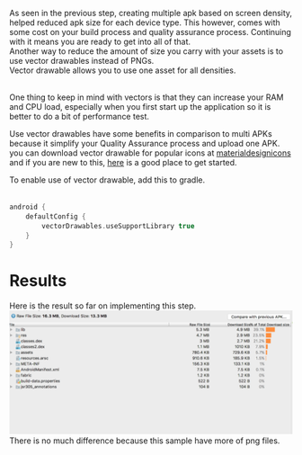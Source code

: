 As seen in the previous step, creating multiple apk based on screen density, helped reduced apk size for each device type. This however, comes with some cost on your build process and quality assurance process. Continuing with it means you are ready to get into all of that.<br/>
Another way to reduce the amount of size you carry with your assets is to use vector drawables instead of PNGs.<br/>
Vector drawable allows you to use one asset for all densities. <br/><br/>

<aside class="special" <p> One thing to keep in mind with vectors is that they can increase your RAM and CPU load, especially when you first start up the application so it is better to do a bit of performance test.</p></aside>

Use vector drawables have some benefits in comparison to multi APKs because it simplify your Quality Assurance process and upload one APK.
you can download vector drawable for popular icons at [materialdesignicons](https://materialdesignicons.com/) and if you are new to this, [here](https://medium.com/@ali.muzaffar/understanding-vectordrawable-pathdata-commands-in-android-d56a6054610e) is a good place to get started.

To enable use of vector drawable, add this to gradle.

```gradle

android {
    defaultConfig {
        vectorDrawables.useSupportLibrary true
    }
}

```

# Results
Here is the result so far on implementing this step.<br/>
![using proguard result](https://raw.githubusercontent.com/KingsMentor/codelab/master/buildingsmallerapk/imgs/multple_apk_result.png) 
<br/>
There is no much difference because this sample have more of png files.
